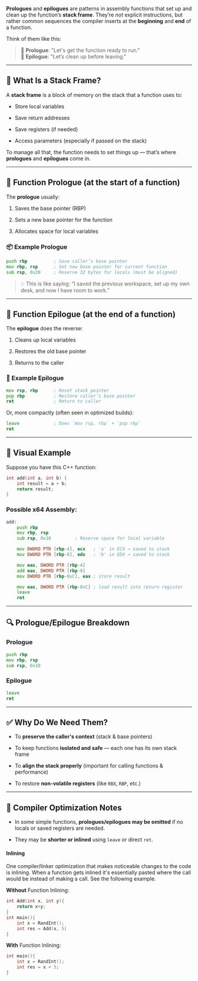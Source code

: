  **Prologues** and **epilogues** are patterns in assembly functions that set up and clean up the function’s **stack frame**. They’re _not_ explicit instructions, but rather common sequences the compiler inserts at the **beginning** and **end** of a function.

Think of them like this:

> 🧱 **Prologue**: "Let's get the function ready to run."  
> 🧹 **Epilogue**: "Let’s clean up before leaving."

---

## 🔹 What Is a Stack Frame?

A **stack frame** is a block of memory on the stack that a function uses to:

- Store local variables
    
- Save return addresses
    
- Save registers (if needed)
    
- Access parameters (especially if passed on the stack)
    

To manage all that, the function needs to set things up — that’s where **prologues** and **epilogues** come in.

---

## 🔸 Function Prologue (at the start of a function)

The **prologue** usually:

1. Saves the base pointer (RBP)
    
2. Sets a new base pointer for the function
    
3. Allocates space for local variables
    

### 📦 Example Prologue

```asm
push rbp          ; Save caller’s base pointer
mov rbp, rsp      ; Set new base pointer for current function
sub rsp, 0x20     ; Reserve 32 bytes for locals (must be aligned)
```

> 💡 This is like saying: “I saved the previous workspace, set up my own desk, and now I have room to work.”

---

## 🔸 Function Epilogue (at the end of a function)

The **epilogue** does the reverse:

1. Cleans up local variables
    
2. Restores the old base pointer
    
3. Returns to the caller
    

### 🧹 Example Epilogue

```asm
mov rsp, rbp      ; Reset stack pointer
pop rbp           ; Restore caller’s base pointer
ret               ; Return to caller
```

Or, more compactly (often seen in optimized builds):

```asm
leave             ; Does `mov rsp, rbp` + `pop rbp`
ret
```

---

## 🧠 Visual Example

Suppose you have this C++ function:

```cpp
int add(int a, int b) {
    int result = a + b;
    return result;
}
```

### Possible x64 Assembly:

```asm
add:
    push rbp
    mov rbp, rsp
    sub rsp, 0x10         ; Reserve space for local variable

    mov DWORD PTR [rbp-4], ecx   ; 'a' in ECX → saved to stack
    mov DWORD PTR [rbp-8], edx   ; 'b' in EDX → saved to stack

    mov eax, DWORD PTR [rbp-4]
    add eax, DWORD PTR [rbp-8]
    mov DWORD PTR [rbp-0xC], eax ; store result

    mov eax, DWORD PTR [rbp-0xC] ; load result into return register
    leave
    ret
```

---

## 🔍 Prologue/Epilogue Breakdown

### Prologue

```asm
push rbp
mov rbp, rsp
sub rsp, 0x10
```

### Epilogue

```asm
leave
ret
```

---

## ✅ Why Do We Need Them?

- To **preserve the caller's context** (stack & base pointers)
    
- To keep functions **isolated and safe** — each one has its own stack frame
    
- To **align the stack properly** (important for calling functions & performance)
    
- To restore **non-volatile registers** (like `RBX`, `RBP`, etc.)
    

---

## 🧩 Compiler Optimization Notes

- In some simple functions, **prologues/epilogues may be omitted** if no locals or saved registers are needed.
    
- They may be **shorter or inlined** using `leave` or direct `ret`.

#### Inlining


One compiler/linker optimization that makes noticeable changes to the code is inlining. When a function gets inlined it's essentially pasted where the call would be instead of making a call. See the following example.

**Without** Function Inlining:

```cpp
int Add(int x, int y){
    return x+y;
}
int main(){
    int x = RandInt();
    int res = Add(x, 5)
}
```

**With** Function Inlining:

```cpp
int main(){
    int x = RandInt();
    int res = x + 5;
}
```